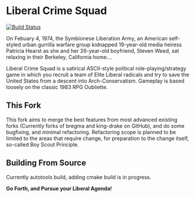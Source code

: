 Liberal Crime Squad
===================

[![Build Status](https://travis-ci.org/Alien-AV/Liberal-Crime-Squad.svg?branch=master)](https://travis-ci.org/Alien-AV/Liberal-Crime-Squad)

On Febuary 4, 1974, the Symbionese Liberation Army, an American self-styled
urban gurrilla warfare group kidnapped 19-year-old media heiress Patricia Hearst
as she and her 26-year-old boyfriend, Steven Weed, sat relaxing in their
Berkeley, California home....

Liberal Crime Squad is a satirical ASCII-style political role-playing/strategy
game in which you recruit a team of Elite Liberal radicals and try to save the
United States from a descent into Arch-Conservatism.  Gameplay is based loosely
on the classic 1983 RPG Oubliette.

This Fork
---------

This fork aims to merge the best features from most advanced existing forks (Currently forks of bregma and king-drake on GitHub), and do some bugfixing, and minimal refactoring.
Refactoring scope is planned to be limited to the areas that require change, for preparation to the change itself, so-called Boy Scout Principle.

Building From Source
--------------------

Currently autotools build, adding cmake build is in progress.

**Go Forth, and Pursue your Liberal Agenda!**
